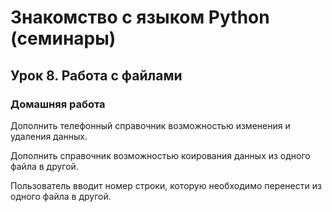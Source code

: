 # Знакомство с языком Python (семинары)

## Урок 8. Работа с файлами

### Домашняя работа

Дополнить телефонный справочник возможностью изменения и удаления данных.

Дополнить справочник возможностью коирования данных из одного файла в другой.

Пользователь вводит номер строки, которую необходимо перенести из одного файла в другой.